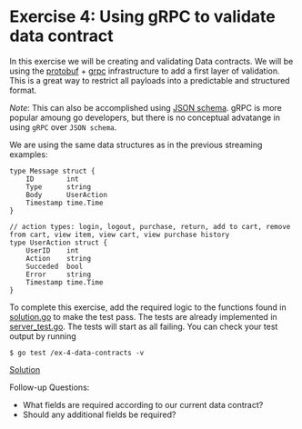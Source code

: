 # Exercise 4: Using gRPC to validate data contract

In this exercise we will be creating and validating Data contracts. We will be using the [protobuf]() + [grpc]() infrastructure to add a first layer of validation. This is a great way to restrict all payloads into a predictable and structured format.

_Note_: This can also be accomplished using [JSON schema](). gRPC is more popular amoung go developers, but there is no conceptual advatange in using `gRPC` over `JSON schema`.

We are using the same data structures as in the previous streaming examples:

```
type Message struct {
	ID        int
	Type      string
	Body      UserAction
	Timestamp time.Time
}

// action types: login, logout, purchase, return, add to cart, remove from cart, view item, view cart, view purchase history
type UserAction struct {
	UserID    int
	Action    string
	Succeded  bool
	Error     string
	Timestamp time.Time
}
```

To complete this exercise, add the required logic to the functions found in [solution.go](/server.go) to make the test pass. The tests are already implemented in [server_test.go](/server_test.go). The tests will start as all failing. You can check your test output by running

```
$ go test /ex-4-data-contracts -v
```

[Solution](/solution/server.go)

Follow-up Questions:

* What fields are required according to our current data contract?
* Should any additional fields be required?
